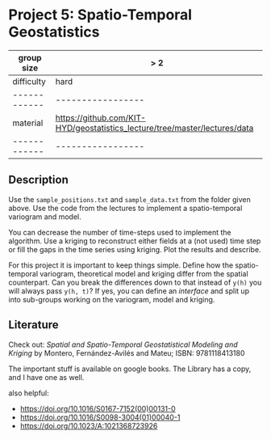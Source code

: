 # Project 5: Spatio-Temporal Geostatistics

| group size |     > 2         |
|------------|-----------------|
| difficulty |     hard        |
|------------|-----------------|
| material   | https://github.com/KIT-HYD/geostatistics_lecture/tree/master/lectures/data |
|------------|-----------------|

## Description

Use the `sample_positions.txt` and `sample_data.txt` from the folder given above.
Use the code from the lectures to implement a spatio-temporal variogram and model.

You can decrease the number of time-steps used to implement the algorithm. Use a kriging
to reconstruct either fields at a (not used) time step or fill the gaps in the time series
using kriging. Plot the results and describe.

For this project it is important to keep things simple. Define how the spatio-temporal 
variogram, theoretical model and kriging differ from the spatial counterpart. 
Can you break the differences down to that instead of `y(h)` you will always pass `y(h, t)`? 
If yes, you can define an *interface* and split up into sub-groups working on the 
variogram, model and kriging.

## Literature

Check out: *Spatial and Spatio-Temporal Geostatistical Modeling and Kriging* by Montero, Fernández-Avilés and Mateu; ISBN: 9781118413180

The important stuff is available on google books. The Library has a copy, and I have one as well.

also helpful:

* https://doi.org/10.1016/S0167-7152(00)00131-0
* https://doi.org/10.1016/S0098-3004(01)00040-1
* https://doi.org/10.1023/A:1021368723926